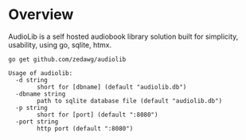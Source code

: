 # Overview

AudioLib is a self hosted audiobook library solution built for simplicity, usability, using go, sqlite, htmx.

```
go get github.com/zedawg/audiolib
```

```
Usage of audiolib:
  -d string
    	short for [dbname] (default "audiolib.db")
  -dbname string
    	path to sqlite database file (default "audiolib.db")
  -p string
    	short for [port] (default ":8080")
  -port string
    	http port (default ":8080")
```